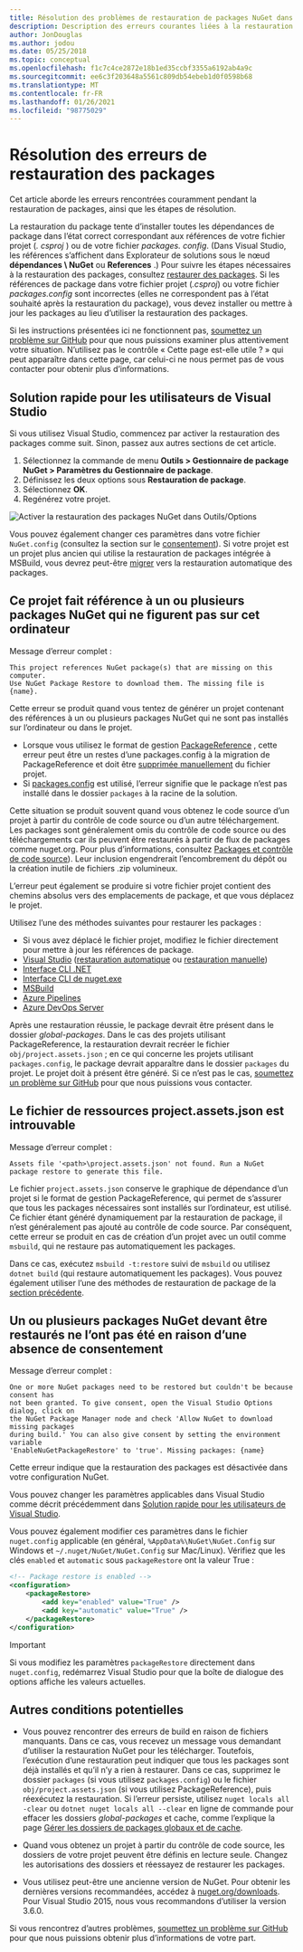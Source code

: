 ```yaml
---
title: Résolution des problèmes de restauration de packages NuGet dans Visual Studio
description: Description des erreurs courantes liées à la restauration des packages NuGet dans Visual Studio et résolution de ces erreurs.
author: JonDouglas
ms.author: jodou
ms.date: 05/25/2018
ms.topic: conceptual
ms.openlocfilehash: f1c7c4ce2872e18b1ed35ccbf3355a6192ab4a9c
ms.sourcegitcommit: ee6c3f203648a5561c809db54ebeb1d0f0598b68
ms.translationtype: MT
ms.contentlocale: fr-FR
ms.lasthandoff: 01/26/2021
ms.locfileid: "98775029"
---
```

# <a name="troubleshooting-package-restore-errors"></a>Résolution des erreurs de restauration des packages

Cet article aborde les erreurs rencontrées couramment pendant la restauration de packages, ainsi que les étapes de résolution. 

La restauration du package tente d’installer toutes les dépendances de package dans l’état correct correspondant aux références de votre fichier projet (*. csproj* ) ou de votre fichier *packages. config*. (Dans Visual Studio, les références s’affichent dans Explorateur de solutions sous le nœud **dépendances \ NuGet** ou **References** .) Pour suivre les étapes nécessaires à la restauration des packages, consultez [restaurer des packages](../consume-packages/package-restore.md#restore-packages). Si les références de package dans votre fichier projet (*.csproj*) ou votre fichier *packages.config* sont incorrectes (elles ne correspondent pas à l’état souhaité après la restauration du package), vous devez installer ou mettre à jour les packages au lieu d’utiliser la restauration des packages.

Si les instructions présentées ici ne fonctionnent pas, [soumettez un problème sur GitHub](https://github.com/NuGet/docs.microsoft.com-nuget/issues) pour que nous puissions examiner plus attentivement votre situation. N’utilisez pas le contrôle « Cette page est-elle utile ? » qui peut apparaître dans cette page, car celui-ci ne nous permet pas de vous contacter pour obtenir plus d’informations.

## <a name="quick-solution-for-visual-studio-users"></a>Solution rapide pour les utilisateurs de Visual Studio

Si vous utilisez Visual Studio, commencez par activer la restauration des packages comme suit. Sinon, passez aux autres sections de cet article.

1. Sélectionnez la commande de menu **Outils > Gestionnaire de package NuGet > Paramètres du Gestionnaire de package**.
1. Définissez les deux options sous **Restauration de package**.
1. Sélectionnez **OK**.
1. Regénérez votre projet.

![Activer la restauration des packages NuGet dans Outils/Options](../consume-packages/media/restore-01-autorestoreoptions.png)

Vous pouvez également changer ces paramètres dans votre fichier `NuGet.config` (consultez la section sur le [consentement](#consent)). Si votre projet est un projet plus ancien qui utilise la restauration de packages intégrée à MSBuild, vous devrez peut-être [migrer](package-restore.md#migrate-to-automatic-package-restore-visual-studio) vers la restauration automatique des packages.

<a name="missing"></a>

## <a name="this-project-references-nuget-packages-that-are-missing-on-this-computer"></a>Ce projet fait référence à un ou plusieurs packages NuGet qui ne figurent pas sur cet ordinateur

Message d’erreur complet :

```output
This project references NuGet package(s) that are missing on this computer.
Use NuGet Package Restore to download them. The missing file is {name}.
```

Cette erreur se produit quand vous tentez de générer un projet contenant des références à un ou plusieurs packages NuGet qui ne sont pas installés sur l’ordinateur ou dans le projet.

- Lorsque vous utilisez le format de gestion [PackageReference](package-references-in-project-files.md) , cette erreur peut être un restes d’une packages.config à la migration de PackageReference et doit être [supprimée manuellement](../resources/NuGet-FAQ.md#working-with-packages) du fichier projet.
- Si [ packages.config](../reference/packages-config.md) est utilisé, l’erreur signifie que le package n’est pas installé dans le dossier `packages` à la racine de la solution.

Cette situation se produit souvent quand vous obtenez le code source d’un projet à partir du contrôle de code source ou d’un autre téléchargement. Les packages sont généralement omis du contrôle de code source ou des téléchargements car ils peuvent être restaurés à partir de flux de packages comme nuget.org. Pour plus d’informations, consultez [Packages et contrôle de code source](Packages-and-Source-Control.md)). Leur inclusion engendrerait l’encombrement du dépôt ou la création inutile de fichiers .zip volumineux.

L’erreur peut également se produire si votre fichier projet contient des chemins absolus vers des emplacements de package, et que vous déplacez le projet.

Utilisez l’une des méthodes suivantes pour restaurer les packages :

- Si vous avez déplacé le fichier projet, modifiez le fichier directement pour mettre à jour les références de package.
- [Visual Studio](package-restore.md#restore-using-visual-studio) ([restauration automatique](package-restore.md#restore-packages-automatically-using-visual-studio) ou [restauration manuelle](package-restore.md#restore-packages-manually-using-visual-studio))
- [Interface CLI .NET](package-restore.md#restore-using-the-dotnet-cli)
- [Interface CLI de nuget.exe](package-restore.md#restore-using-the-nugetexe-cli)
- [MSBuild](package-restore.md#restore-using-msbuild)
- [Azure Pipelines](package-restore.md#restore-using-azure-pipelines)
- [Azure DevOps Server](package-restore.md#restore-using-azure-devops-server)

Après une restauration réussie, le package devrait être présent dans le dossier *global-packages*. Dans le cas des projets utilisant PackageReference, la restauration devrait recréer le fichier `obj/project.assets.json` ; en ce qui concerne les projets utilisant `packages.config`, le package devrait apparaître dans le dossier `packages` du projet. Le projet doit à présent être généré. Si ce n’est pas le cas, [soumettez un problème sur GitHub](https://github.com/NuGet/docs.microsoft.com-nuget/issues) pour que nous puissions vous contacter.

<a name="assets"></a>

## <a name="assets-file-projectassetsjson-not-found"></a>Le fichier de ressources project.assets.json est introuvable

Message d’erreur complet :

```output
Assets file '<path>\project.assets.json' not found. Run a NuGet package restore to generate this file.
```

Le fichier `project.assets.json` conserve le graphique de dépendance d’un projet si le format de gestion PackageReference, qui permet de s’assurer que tous les packages nécessaires sont installés sur l’ordinateur, est utilisé. Ce fichier étant généré dynamiquement par la restauration de package, il n’est généralement pas ajouté au contrôle de code source. Par conséquent, cette erreur se produit en cas de création d’un projet avec un outil comme `msbuild`, qui ne restaure pas automatiquement les packages.

Dans ce cas, exécutez `msbuild -t:restore` suivi de `msbuild` ou utilisez `dotnet build` (qui restaure automatiquement les packages). Vous pouvez également utiliser l’une des méthodes de restauration de package de la [section précédente](#missing).

<a name="consent"></a>

## <a name="one-or-more-nuget-packages-need-to-be-restored-but-couldnt-be-because-consent-has-not-been-granted"></a>Un ou plusieurs packages NuGet devant être restaurés ne l’ont pas été en raison d’une absence de consentement

Message d’erreur complet :

```output
One or more NuGet packages need to be restored but couldn't be because consent has
not been granted. To give consent, open the Visual Studio Options dialog, click on
the NuGet Package Manager node and check 'Allow NuGet to download missing packages
during build.' You can also give consent by setting the environment variable
'EnableNuGetPackageRestore' to 'true'. Missing packages: {name}
```

Cette erreur indique que la restauration des packages est désactivée dans votre configuration NuGet.

Vous pouvez changer les paramètres applicables dans Visual Studio comme décrit précédemment dans [Solution rapide pour les utilisateurs de Visual Studio](#quick-solution-for-visual-studio-users).

Vous pouvez également modifier ces paramètres dans le fichier `nuget.config` applicable (en général, `%AppData%\NuGet\NuGet.Config` sur Windows et `~/.nuget/NuGet/NuGet.Config` sur Mac/Linux). Vérifiez que les clés `enabled` et `automatic` sous `packageRestore` ont la valeur True :

```xml
<!-- Package restore is enabled -->
<configuration>
    <packageRestore>
        <add key="enabled" value="True" />
        <add key="automatic" value="True" />
    </packageRestore>
</configuration>
```

> [!Important]
> Si vous modifiez les paramètres `packageRestore` directement dans `nuget.config`, redémarrez Visual Studio pour que la boîte de dialogue des options affiche les valeurs actuelles.

## <a name="other-potential-conditions"></a>Autres conditions potentielles

- Vous pouvez rencontrer des erreurs de build en raison de fichiers manquants. Dans ce cas, vous recevez un message vous demandant d’utiliser la restauration NuGet pour les télécharger. Toutefois, l’exécution d’une restauration peut indiquer que tous les packages sont déjà installés et qu’il n’y a rien à restaurer. Dans ce cas, supprimez le dossier `packages` (si vous utilisez `packages.config`) ou le fichier `obj/project.assets.json` (si vous utilisez PackageReference), puis réexécutez la restauration. Si l’erreur persiste, utilisez `nuget locals all -clear` ou `dotnet nuget locals all --clear` en ligne de commande pour effacer les dossiers *global-packages* et cache, comme l’explique la page [Gérer les dossiers de packages globaux et de cache](managing-the-global-packages-and-cache-folders.md).

- Quand vous obtenez un projet à partir du contrôle de code source, les dossiers de votre projet peuvent être définis en lecture seule. Changez les autorisations des dossiers et réessayez de restaurer les packages.

- Vous utilisez peut-être une ancienne version de NuGet. Pour obtenir les dernières versions recommandées, accédez à [nuget.org/downloads](https://www.nuget.org/downloads). Pour Visual Studio 2015, nous vous recommandons d’utiliser la version 3.6.0.

Si vous rencontrez d’autres problèmes, [soumettez un problème sur GitHub](https://github.com/NuGet/docs.microsoft.com-nuget/issues) pour que nous puissions obtenir plus d’informations de votre part.
